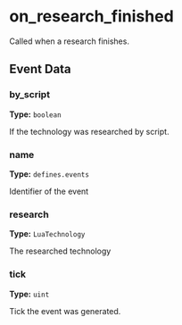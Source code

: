 # on_research_finished

Called when a research finishes.

## Event Data

### by_script

**Type:** `boolean`

If the technology was researched by script.

### name

**Type:** `defines.events`

Identifier of the event

### research

**Type:** `LuaTechnology`

The researched technology

### tick

**Type:** `uint`

Tick the event was generated.

